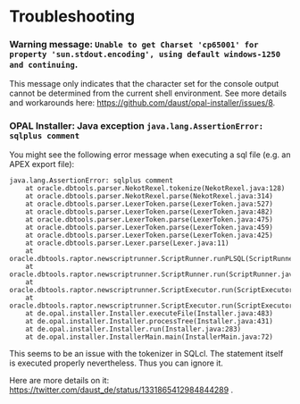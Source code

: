 # Troubleshooting

### Warning message: ``Unable to get Charset 'cp65001' for property 'sun.stdout.encoding', using default windows-1250 and continuing``.

This message only indicates that the character set for the console output cannot be determined from the current shell environment. See more details and workarounds here: https://github.com/daust/opal-installer/issues/8. 

### OPAL Installer: Java exception ``java.lang.AssertionError: sqlplus comment``

You might see the following error message when executing a sql file (e.g. an APEX export file): 
```
java.lang.AssertionError: sqlplus comment
	at oracle.dbtools.parser.NekotRexel.tokenize(NekotRexel.java:128)
	at oracle.dbtools.parser.NekotRexel.parse(NekotRexel.java:314)
	at oracle.dbtools.parser.LexerToken.parse(LexerToken.java:527)
	at oracle.dbtools.parser.LexerToken.parse(LexerToken.java:482)
	at oracle.dbtools.parser.LexerToken.parse(LexerToken.java:475)
	at oracle.dbtools.parser.LexerToken.parse(LexerToken.java:459)
	at oracle.dbtools.parser.LexerToken.parse(LexerToken.java:425)
	at oracle.dbtools.parser.Lexer.parse(Lexer.java:11)
	at oracle.dbtools.raptor.newscriptrunner.ScriptRunner.runPLSQL(ScriptRunner.java:330)
	at oracle.dbtools.raptor.newscriptrunner.ScriptRunner.run(ScriptRunner.java:245)
	at oracle.dbtools.raptor.newscriptrunner.ScriptExecutor.run(ScriptExecutor.java:344)
	at oracle.dbtools.raptor.newscriptrunner.ScriptExecutor.run(ScriptExecutor.java:227)
	at de.opal.installer.Installer.executeFile(Installer.java:483)
	at de.opal.installer.Installer.processTree(Installer.java:431)
	at de.opal.installer.Installer.run(Installer.java:283)
	at de.opal.installer.InstallerMain.main(InstallerMain.java:72)
```
This seems to be an issue with the tokenizer in SQLcl. The statement itself is executed properly nevertheless. Thus you can ignore it. 

Here are more details on it: https://twitter.com/daust_de/status/1331865412984844289 . 

